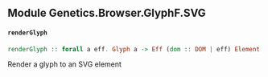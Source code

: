 ## Module Genetics.Browser.GlyphF.SVG

#### `renderGlyph`

``` purescript
renderGlyph :: forall a eff. Glyph a -> Eff (dom :: DOM | eff) Element
```

Render a glyph to an SVG element


